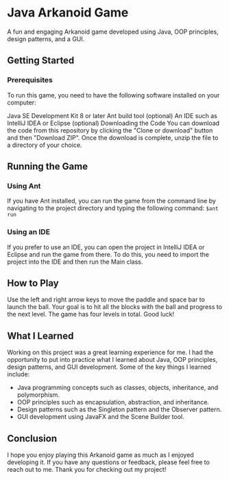 # Java Arkanoid Game

A fun and engaging Arkanoid game developed using Java, OOP principles, design patterns, and a GUI.

## Getting Started
### Prerequisites
To run this game, you need to have the following software installed on your computer:

Java SE Development Kit 8 or later
Ant build tool (optional)
An IDE such as IntelliJ IDEA or Eclipse (optional)
Downloading the Code
You can download the code from this repository by clicking the "Clone or download" button and then "Download ZIP". Once the download is complete, unzip the file to a directory of your choice.

## Running the Game
### Using Ant
If you have Ant installed, you can run the game from the command line by navigating to the project directory and typing the following command:
``` $ant run ```
### Using an IDE
If you prefer to use an IDE, you can open the project in IntelliJ IDEA or Eclipse and run the game from there. To do this, you need to import the project into the IDE and then run the Main class.

## How to Play
Use the left and right arrow keys to move the paddle and space bar to launch the ball. Your goal is to hit all the blocks with the ball and progress to the next level. The game has four levels in total. Good luck!

## What I Learned
Working on this project was a great learning experience for me. I had the opportunity to put into practice what I learned about Java, OOP principles, design patterns, and GUI development. Some of the key things I learned include:

- Java programming concepts such as classes, objects, inheritance, and polymorphism.
- OOP principles such as encapsulation, abstraction, and inheritance.
- Design patterns such as the Singleton pattern and the Observer pattern.
- GUI development using JavaFX and the Scene Builder tool.
## Conclusion
I hope you enjoy playing this Arkanoid game as much as I enjoyed developing it. If you have any questions or feedback, please feel free to reach out to me. Thank you for checking out my project!

